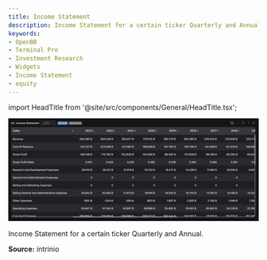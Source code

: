 ```yaml
---
title: Income Statement
description: Income Statement for a certain ticker Quarterly and Annual
keywords:
- OpenBB
- Terminal Pro
- Investment Research
- Widgets
- Income Statement
- equity
---
```


import HeadTitle from '@site/src/components/General/HeadTitle.tsx';

<HeadTitle title="Income Statement - equity | OpenBB Terminal Pro Docs" />

<img
    src="https://raw.githubusercontent.com/OpenBB-finance/widgets-library/main/equity/income_statement.png"
    alt="OpenBB Terminal Pro Widgets Library"
/>

Income Statement for a certain ticker Quarterly and Annual.

**Source:** intrinio

